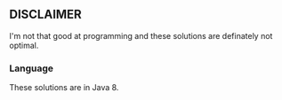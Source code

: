 ## DISCLAIMER
I'm not that good at programming and these solutions are definately not optimal.

### Language
These solutions are in Java 8.
